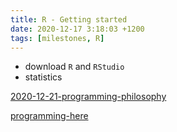 ```yaml
---
title: R - Getting started
date: 2020-12-17 3:18:03 +1200
tags: [milestones, R]
---
```


- download `R` and `RStudio`
- statistics

[2020-12-21-programming-philosophy](Programming/General/_posts/2020-12-21-programming-philosophy.md)

[programming-here](2020-12-21-programming-philosophy.md)